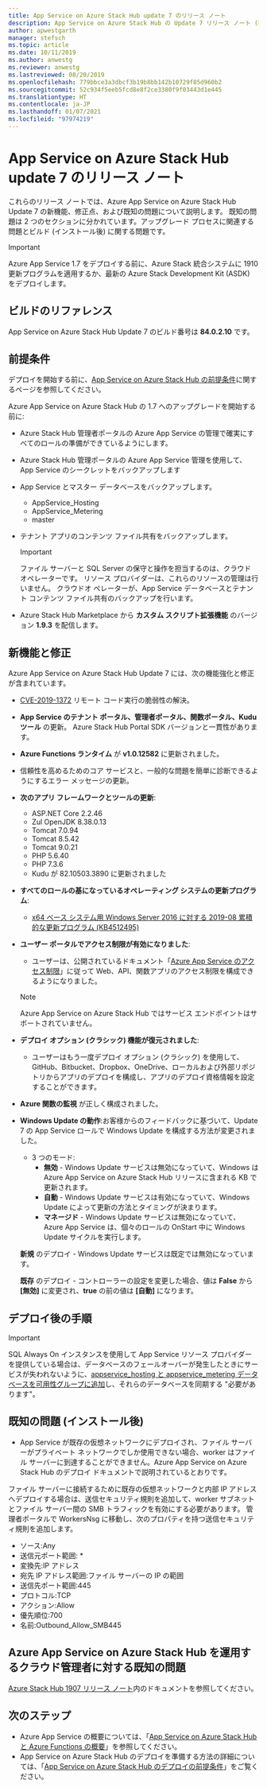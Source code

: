 ```yaml
---
title: App Service on Azure Stack Hub update 7 のリリース ノート
description: App Service on Azure Stack Hub の Update 7 リリース ノート (新機能、修正点、既知の問題を含む)。
author: apwestgarth
manager: stefsch
ms.topic: article
ms.date: 10/11/2019
ms.author: anwestg
ms.reviewer: anwestg
ms.lastreviewed: 08/20/2019
ms.openlocfilehash: 779bbce3a3dbcf3b19b8bb142b10729f85d960b2
ms.sourcegitcommit: 52c934f5eeb5fcd8e8f2ce3380f9f03443d1e445
ms.translationtype: HT
ms.contentlocale: ja-JP
ms.lasthandoff: 01/07/2021
ms.locfileid: "97974219"
---
```

# <a name="app-service-on-azure-stack-hub-update-7-release-notes"></a>App Service on Azure Stack Hub update 7 のリリース ノート

これらのリリース ノートでは、Azure App Service on Azure Stack Hub Update 7 の新機能、修正点、および既知の問題について説明します。 既知の問題は 2 つのセクションに分かれています。アップグレード プロセスに関連する問題とビルド (インストール後) に関する問題です。

> [!IMPORTANT]
> Azure App Service 1.7 をデプロイする前に、Azure Stack 統合システムに 1910 更新プログラムを適用するか、最新の Azure Stack Development Kit (ASDK) をデプロイします。

## <a name="build-reference"></a>ビルドのリファレンス

App Service on Azure Stack Hub Update 7 のビルド番号は **84.0.2.10** です。

## <a name="prerequisites"></a>前提条件

デプロイを開始する前に、[App Service on Azure Stack Hub の前提条件](azure-stack-app-service-before-you-get-started.md)に関するページを参照してください。

Azure App Service on Azure Stack Hub の 1.7 へのアップグレードを開始する前に:

- Azure Stack Hub 管理者ポータルの Azure App Service の管理で確実にすべてのロールの準備ができているようにします。

- Azure Stack Hub 管理ポータルの Azure App Service 管理を使用して、App Service のシークレットをバックアップします

- App Service とマスター データベースをバックアップします。
  - AppService_Hosting
  - AppService_Metering
  - master

- テナント アプリのコンテンツ ファイル共有をバックアップします。

  > [!Important]
  > ファイル サーバーと SQL Server の保守と操作を担当するのは、クラウド オペレーターです。  リソース プロバイダーは、これらのリソースの管理は行いません。  クラウドオ ペレーターが、App Service データベースとテナント コンテンツ ファイル共有のバックアップを行います。

- Azure Stack Hub Marketplace から **カスタム スクリプト拡張機能** のバージョン **1.9.3** を配信します。

## <a name="new-features-and-fixes"></a>新機能と修正

Azure App Service on Azure Stack Hub Update 7 には、次の機能強化と修正が含まれています。

- [CVE-2019-1372](https://portal.msrc.microsoft.com/en-US/security-guidance/advisory/CVE-2019-1372) リモート コード実行の脆弱性の解決。

- **App Service のテナント ポータル、管理者ポータル、関数ポータル、Kudu ツール** の更新。 Azure Stack Hub Portal SDK バージョンと一貫性があります。

- **Azure Functions ランタイム** が **v1.0.12582** に更新されました。

- 信頼性を高めるためのコア サービスと、一般的な問題を簡単に診断できるようにするエラー メッセージの更新。

- **次のアプリ フレームワークとツールの更新**:

  - ASP.NET Core 2.2.46
  - Zul OpenJDK 8.38.0.13
  - Tomcat 7.0.94
  - Tomcat 8.5.42
  - Tomcat 9.0.21
  - PHP 5.6.40
  - PHP 7.3.6
  - Kudu が 82.10503.3890 に更新されました

- **すべてのロールの基になっているオペレーティング システムの更新プログラム**:
  - [x64 ベース システム用 Windows Server 2016 に対する 2019-08 累積的な更新プログラム (KB4512495)](https://support.microsoft.com/help/4512495)

- **ユーザー ポータルでアクセス制限が有効になりました**:
  - ユーザーは、公開されているドキュメント「[Azure App Service のアクセス制限](/azure/app-service/app-service-ip-restrictions)」に従って Web、API、関数アプリのアクセス制限を構成できるようになりました。
  
  > [!NOTE]
  > Azure App Service on Azure Stack Hub ではサービス エンドポイントはサポートされていません。

- **デプロイ オプション (クラシック) 機能が復元されました**:
  - ユーザーはもう一度デプロイ オプション (クラシック) を使用して、GitHub、Bitbucket、Dropbox、OneDrive、ローカルおよび外部リポジトリからアプリのデプロイを構成し、アプリのデプロイ資格情報を設定することができます。

- **Azure 関数の監視** が正しく構成されました。

- **Windows Update の動作**:お客様からのフィードバックに基づいて、Update 7 の App Service ロールで Windows Update を構成する方法が変更されました。
  - 3 つのモード:
    - **無効** - Windows Update サービスは無効になっていて、Windows は Azure App Service on Azure Stack Hub リリースに含まれる KB で更新されます。
    - **自動** - Windows Update サービスは有効になっていて、Windows Update によって更新の方法とタイミングが決まります。
    - **マネージド** - Windows Update サービスは無効になっていて、Azure App Service は、個々のロールの OnStart 中に Windows Update サイクルを実行します。

  **新規** のデプロイ - Windows Update サービスは既定では無効になっています。

  **既存** のデプロイ - コントローラーの設定を変更した場合、値は **False** から **[無効]** に変更され、**true** の前の値は **[自動]** になります。

## <a name="post-deployment-steps"></a>デプロイ後の手順

> [!IMPORTANT]
> SQL Always On インスタンスを使用して App Service リソース プロバイダーを提供している場合は、データベースのフェールオーバーが発生したときにサービスが失われないように、[appservice_hosting と appservice_metering データベースを可用性グループに追加](/sql/database-engine/availability-groups/windows/availability-group-add-a-database)し、それらのデータベースを同期する "必要があります"。

## <a name="known-issues-post-installation"></a>既知の問題 (インストール後)

- App Service が既存の仮想ネットワークにデプロイされ、ファイル サーバーがプライベート ネットワークでしか使用できない場合、worker はファイル サーバーに到達することができません。Azure App Service on Azure Stack Hub のデプロイ ドキュメントで説明されているとおりです。

ファイル サーバーに接続するために既存の仮想ネットワークと内部 IP アドレスへデプロイする場合は、送信セキュリティ規則を追加して、worker サブネットとファイル サーバー間の SMB トラフィックを有効にする必要があります。 管理者ポータルで WorkersNsg に移動し、次のプロパティを持つ送信セキュリティ規則を追加します。

* ソース:Any
* 送信元ポート範囲: *
* 変換先:IP アドレス
* 宛先 IP アドレス範囲:ファイル サーバーの IP の範囲
* 送信先ポート範囲:445
* プロトコル:TCP
* アクション:Allow
* 優先順位:700
* 名前:Outbound_Allow_SMB445

## <a name="known-issues-for-cloud-admins-operating-azure-app-service-on-azure-stack-hub"></a>Azure App Service on Azure Stack Hub を運用するクラウド管理者に対する既知の問題

[Azure Stack Hub 1907 リリース ノート](./release-notes.md?view=azs-1907&preserve-view=true)内のドキュメントを参照してください。

## <a name="next-steps"></a>次のステップ

- Azure App Service の概要については、「[App Service on Azure Stack Hub と Azure Functions の概要](azure-stack-app-service-overview.md)」を参照してください。
- App Service on Azure Stack Hub のデプロイを準備する方法の詳細については、「[App Service on Azure Stack Hub のデプロイの前提条件](azure-stack-app-service-before-you-get-started.md)」をご覧ください。
